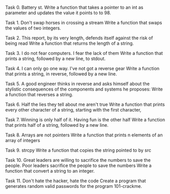 Task 0. Battery st.
	Write a function that takes a pointer to an int as parameter and updates the value it points to to 98.

Task 1. Don't swap horses in crossing a stream
	Write a function that swaps the values of two integers.

Task 2. This report, by its very length, defends itself against the risk of being read
	Write a function that returns the length of a string.


Task 3. I do not fear computers. I fear the lack of them
	Write a function that prints a string, followed by a new line, to stdout.

Task 4. I can only go one way. I've not got a reverse gear
	Write a function that prints a string, in reverse, followed by a new line.

Task 5. A good engineer thinks in reverse and asks himself about the stylistic consequences of the components
	and systems he proposes:
	Write a function that reverses a string.

Task 6. Half the lies they tell about me aren't true
	Write a function that prints every other character of a string, starting with the first character,

Task 7. Winning is only half of it. Having fun is the other half
	Write a function that prints half of a string, followed by a new line.

Task 8. Arrays are not pointers
	Write a function that prints n elements of an array of integers

Task 9. strcpy
	Write a function that copies the string pointed to by src


Task 10. Great leaders are willing to sacrifice the numbers to save the people. Poor leaders sacrifice the people
	to save the numbers
	Write a function that convert a string to an integer.

Task 11. Don't hate the hacker, hate the code
	Create a program that generates random valid passwords for the program 101-crackme.
